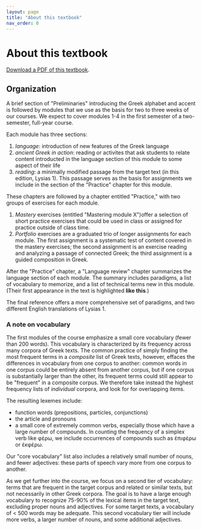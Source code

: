 ```yaml
---
layout: page
title: "About this textbook"
nav_order: 0
---
```


# About this textbook

[Download a PDF of this textbook](https://github.com/hellenike/textbook/raw/main/pdf/hellenike.pdf).


## Organization

A brief section of "Preliminaries" introducing the Greek alphabet and accent is followed by modules that we use as the basis for two to three weeks of our courses.  We expect to cover modules 1-4 in the first semester of a two-semester, full-year course.  

Each module has three sections:

1.  *language*: introduction of new features of the Greek language
2. *ancient Greek in action*:  reading or activites that ask students to relate content introducted in the language section of this module to some aspect of their life
3. *reading*: a minimally modified passage from the target text (in this edition, Lysias 1).  This passage serves as the basis for  assignments we include in the section of the "Practice" chapter for this module.

These chapters are followed by a chapter entitled "Practice," with two groups of exercises for each module.  

1. *Mastery* exercises (entitled "Mastering module X")offer a selection of short practice exercises that could be used in class or assigned for practice outside of class time.
2. *Portfolio* exercises are a graduated trio of longer assignments for each module.  The first assignment is a systematic test of content covered in the mastery exercises; the second assignment is an exercise reading and analyzing a passage of connected Greek; the third assignment is a guided composition in Greek.

After the "Practice" chapter, a "Language review" chapter summarizes the language section of each module.  The summary includes paradigms, a list of vocabulary to memorize, and a list of technical terms new in this module.  (Their first appearance in the text is highlighted **like this**.)

The final reference offers a more comprehensive set of paradigms, and two different English translations of Lysias 1.


### A note on vocabulary


The first modules of the course emphasize a small core vocabulary (fewer than 200 words).  This vocabulary is characterized by its frequency across many corpora of Greek texts. The common practice of simply finding the most frequent terms in a *composite* list of Greek texts, however, effaces the differences in vocabulary from one corpus to another: common words in one corpus could be entirely absent from another corpus, but if one corpus is substantially larger than the other, its frequent terms could still appear to be "frequent" in a composite corpus.  We therefore take instead the 
highest frequency lists of *individual* corpora, and look for for overlapping items.

The resulting lexemes include:

- function words (prepositions, particles, conjunctions)
- the article and pronouns
- a small core of extremely common verbs, especially those which have a large number of compounds.  In counting the frequency of a simplex verb like φέρω, we include occurrences of compounds such as ἐπιφέρω or ἐκφέρω.

Our "core vocabulary" list also includes a relatively small number of nouns, and fewer adjectives:  these parts of speech vary more from one corpus to another.

As we get further into the course, we focus on a second tier of vocabulary:  terms that are frequent in the target corpus and related or similar texts, but not necessarily in other Greek corpora.  The goal is to have a large enough vocabulary to recognize 75-90% of the lexical items in the target text, excluding proper nouns and adjectives.  For some target texts, a vocabulary of < 500 words may be adequate.  This second vocabulary tier will include more verbs, a larger number of nouns, and some additional adjectives.